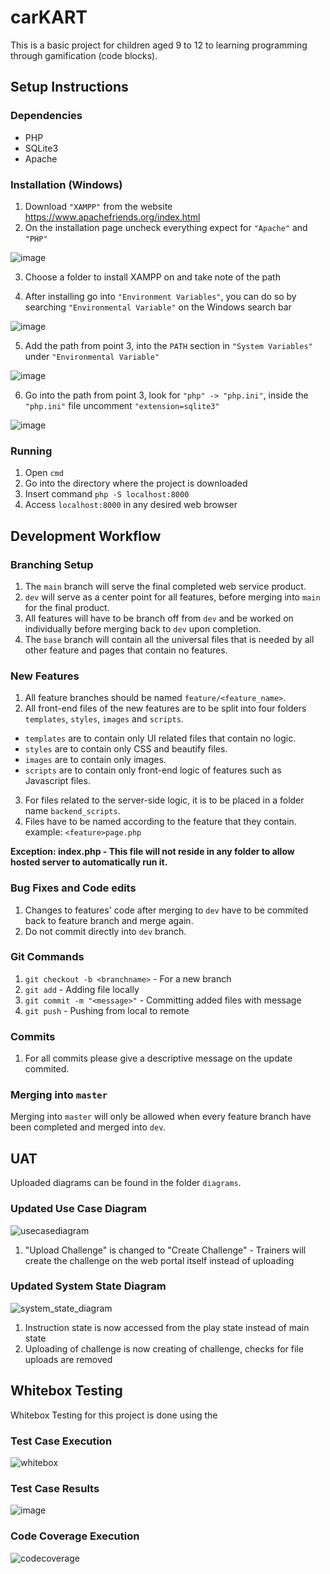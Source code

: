 # carKART
This is a basic project for children aged 9 to 12 to learning programming through gamification (code blocks).

## Setup Instructions
### Dependencies
- PHP 
- SQLite3
- Apache

### Installation (Windows)
1. Download `"XAMPP"` from the website https://www.apachefriends.org/index.html 
2. On the installation page uncheck everything expect for `"Apache"` and `"PHP"`

![image](https://user-images.githubusercontent.com/33278298/144864710-3c5d4f79-048f-4807-aaf3-2de491165b64.png)

3. Choose a folder to install XAMPP on and take note of the path

4. After installing go into `"Environment Variables"`, you can do so by searching `"Environmental Variable"` on the Windows search bar

![image](https://user-images.githubusercontent.com/33278298/144865278-9d82c233-bc08-4a37-b3d7-4ddd3c18276f.png)

5. Add the path from point 3, into the `PATH` section in `"System Variables"` under `"Environmental Variable"`

![image](https://user-images.githubusercontent.com/33278298/144865694-c095112d-82f0-4b5f-8f76-f2cfe7aacaca.png)

6. Go into the path from point 3, look for `"php" -> "php.ini"`, inside the `"php.ini"` file uncomment `"extension=sqlite3"`

![image](https://user-images.githubusercontent.com/33278298/144866302-0edd5f11-82bc-48da-9ae6-2e5a724d16ae.png)

### Running
1. Open `cmd`
2. Go into the directory where the project is downloaded
3. Insert command `php -S localhost:8000`
4. Access `localhost:8000` in any desired web browser

## Development Workflow
### Branching Setup
1. The `main` branch will serve the final completed web service product.
1. `dev` will serve as a center point for all features, before merging into `main` for the final product. 
2. All features will have to be branch off from `dev` and be worked on individually before merging back to `dev` upon completion.
3. The `base` branch will contain all the universal files that is needed by all other feature and pages that contain no features.

### New Features
1. All feature branches should be named `feature/<feature_name>`.
2. All front-end files of the new features are to be split into four folders `templates`, `styles`, `images` and `scripts`.
- `templates` are to contain only UI related files that contain no logic.
- `styles` are to contain only CSS and beautify files.
- `images` are to contain only images.
- `scripts` are to contain only front-end logic of features such as Javascript files.
3. For files related to the server-side logic, it is to be placed in a folder name `backend_scripts`.
4. Files have to be named according to the feature that they contain. example: `<feature>page.php`

**Exception: index.php - This file will not reside in any folder to allow hosted server to automatically run it.**

### Bug Fixes and Code edits
1. Changes to features' code after merging to `dev` have to be commited back to feature branch and merge again.
2. Do not commit directly into `dev` branch. 

### Git Commands
1. `git checkout -b <branchname>` - For a new branch
2. `git add` - Adding file locally
3. `git commit -m "<message>"` - Committing added files with message
4. `git push` - Pushing from local to remote

### Commits
1. For all commits please give a descriptive message on the update commited. 

### Merging into `master`
Merging into `master` will only be allowed when every feature branch have been completed and merged into `dev`.
    

## UAT 
Uploaded diagrams can be found in the folder `diagrams`.

### Updated Use Case Diagram
![usecasediagram](https://user-images.githubusercontent.com/33278298/144854681-48e9a177-552b-453d-954d-29faa66bbe73.png)
1. "Upload Challenge" is changed to "Create Challenge" - Trainers will create the challenge on the web portal itself instead of uploading

### Updated System State Diagram
![system_state_diagram](https://user-images.githubusercontent.com/33278298/144854700-a89bdaf5-20ba-45c7-9359-378524571c73.png)
1. Instruction state is now accessed from the play state instead of main state
2. Uploading of challenge is now creating of challenge, checks for file uploads are removed 


## Whitebox Testing
Whitebox Testing for this project is done using the 
### Test Case Execution
![whitebox](https://user-images.githubusercontent.com/33278298/144887926-4e2c4e15-7a5d-4fd8-9c33-ebb24cc6ef58.gif)

### Test Case Results
![image](https://user-images.githubusercontent.com/33278298/144888068-7189b42f-b5cc-4bb4-81f1-0344894487b9.png)

### Code Coverage Execution
![codecoverage](https://user-images.githubusercontent.com/33278298/144894990-5fbde79d-44cf-43b0-82d3-165d173511de.gif)




